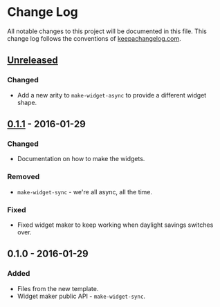 # Change Log
All notable changes to this project will be documented in this file. This change log follows the conventions of [keepachangelog.com](http://keepachangelog.com/).

## [Unreleased][unreleased]
### Changed
- Add a new arity to `make-widget-async` to provide a different widget shape.

## [0.1.1] - 2016-01-29
### Changed
- Documentation on how to make the widgets.

### Removed
- `make-widget-sync` - we're all async, all the time.

### Fixed
- Fixed widget maker to keep working when daylight savings switches over.

## 0.1.0 - 2016-01-29
### Added
- Files from the new template.
- Widget maker public API - `make-widget-sync`.

[unreleased]: https://github.com/your-name/clojure-oop/compare/0.1.1...HEAD
[0.1.1]: https://github.com/your-name/clojure-oop/compare/0.1.0...0.1.1
